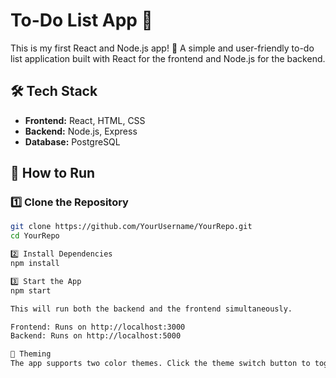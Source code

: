 # To-Do List App 📝
This is my first React and Node.js app! 🎉
A simple and user-friendly to-do list application built with React for the frontend and Node.js for the backend.

## 🛠️ Tech Stack
- **Frontend:** React, HTML, CSS
- **Backend:** Node.js, Express
- **Database:** PostgreSQL

## 🚀 How to Run

### 1️⃣ Clone the Repository
```bash
git clone https://github.com/YourUsername/YourRepo.git
cd YourRepo

2️⃣ Install Dependencies
npm install

3️⃣ Start the App
npm start

This will run both the backend and the frontend simultaneously.

Frontend: Runs on http://localhost:3000
Backend: Runs on http://localhost:5000

🎨 Theming
The app supports two color themes. Click the theme switch button to toggle between them.
